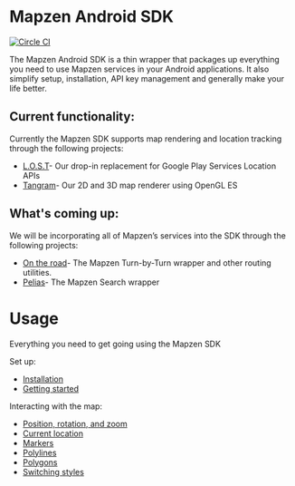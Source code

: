 # Mapzen Android SDK
[![Circle CI](https://circleci.com/gh/mapzen/android.svg?style=svg&circle-token=3191e9499a851a9a3869a72ee3c55d4e29133ebc)](https://circleci.com/gh/mapzen/android)

The Mapzen Android SDK is a thin wrapper that packages up everything you need to use Mapzen services in your Android applications. It also simplify setup, installation, API key management and generally make your life better.

## Current functionality:
Currently the Mapzen SDK supports map rendering and location tracking through the following projects:

- [L.O.S.T](https://github.com/mapzen/lost)- Our drop-in replacement for Google Play Services Location APIs
- [Tangram](https://github.com/tangrams/tangram-es/)- Our 2D and 3D map renderer using OpenGL ES

## What's coming up:
We will be incorporating all of Mapzen’s services into the SDK through the following projects:

- [On the road](https://github.com/mapzen/on-the-road)- The Mapzen Turn-by-Turn wrapper and other routing utilities.
- [Pelias](https://github.com/pelias/pelias-android-sdk)- The Mapzen Search wrapper

# Usage
Everything you need to get going using the Mapzen SDK

Set up:
- [Installation](https://github.com/mapzen/android/blob/master/docs/installation.md)
- [Getting started](https://github.com/mapzen/android/blob/master/docs/getting-started.md)

Interacting with the map:
- [Position, rotation, and zoom](https://github.com/mapzen/android/blob/master/docs/basic-functions.md)
- [Current location](https://github.com/mapzen/android/blob/master/docs/current-location.md)
- [Markers](https://github.com/mapzen/android/blob/master/docs/markers.md)
- [Polylines](https://github.com/mapzen/android/blob/master/docs/polyline.md)
- [Polygons](https://github.com/mapzen/android/blob/master/docs/polygon.md)
- [Switching styles](https://github.com/mapzen/android/blob/master/docs/styles.md)
